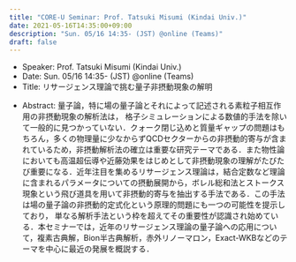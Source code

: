 ```yaml
---
title: "CORE-U Seminar: Prof. Tatsuki Misumi (Kindai Univ.)"
date: 2021-05-16T14:35:00+09:00
description: "Sun. 05/16 14:35- (JST) @online (Teams)"
draft: false
---
```


- Speaker:
Prof. Tatsuki Misumi (Kindai Univ.)
- Date:
Sun. 05/16 14:35- (JST) @online (Teams)
- Title:
リサージェンス理論で挑む量子非摂動現象の解明

<!--more-->

- Abstract:
量子論，特に場の量子論とそれによって記述される素粒子相互作用の非摂動現象の解析法は， 格子シミュレーションによる数値的手法を除いて一般的に見つかっていない．クォーク閉じ込めと質量ギャップの問題はもちろん，多くの物理量に少なからずQCDセクターからの非摂動的寄与が含まれているため，非摂動解析法の確立は重要な研究テーマである．また物性論においても高温超伝導や近藤効果をはじめとして非摂動現象の理解がたびたび重要になる．近年注目を集めるリサージェンス理論は，結合定数など理論に含まれるパラメータについての摂動展開から，ボレル総和法とストークス現象という飛び道具を用いて非摂動的寄与を抽出する手法である．この手法は場の量子論の非摂動的定式化という原理的問題にも一つの可能性を提示しており， 単なる解析手法という枠を超えてその重要性が認識され始めている．本セミナーでは，近年のリサージェンス理論の量子論への応用について，複素古典解，Bion半古典解析，赤外リノーマロン，Exact-WKBなどのテーマを中心に最近の発展を概説する．
